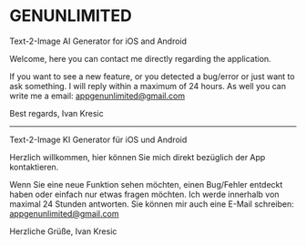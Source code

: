 # GENUNLIMITED
Text-2-Image AI Generator for iOS and Android


Welcome,
here you can contact me directly regarding the application.

If you want to see a new feature, or you detected a bug/error or just want to ask something.
I will reply within a maximum of 24 hours.
As well you can write me a email: appgenunlimited@gmail.com

Best regards,
Ivan Kresic

---------------------------------------

Text-2-Image KI Generator für iOS und Android

Herzlich willkommen, hier können Sie mich direkt bezüglich der App kontaktieren.

Wenn Sie eine neue Funktion sehen möchten, einen Bug/Fehler entdeckt haben oder einfach nur etwas fragen möchten.
Ich werde innerhalb von maximal 24 Stunden antworten.
Sie können mir auch eine E-Mail schreiben: appgenunlimited@gmail.com

Herzliche Grüße,
Ivan Kresic


